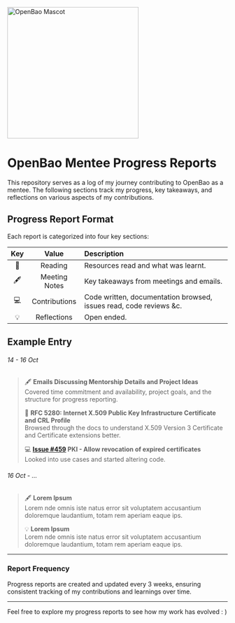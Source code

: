 <p align="left">
  <img width="300" alt="OpenBao Mascot" src="https://raw.githubusercontent.com/openbao/artwork/main/color/openbao-color.svg">
</p>

# OpenBao Mentee Progress Reports

This repository serves as a log of my journey contributing to OpenBao as a mentee. The following sections track my progress, key takeaways, and reflections on various aspects of my contributions.

## Progress Report Format

Each report is categorized into four key sections:

| Key  | Value         | Description                                                         |
| :--: |:-------------:| :-----                                                              |
| 📖   | Reading       | Resources read and what was learnt.                                 |
| 🖋️   | Meeting Notes | Key takeaways from meetings and emails.                             |
| 💻   | Contributions | Code written, documentation browsed, issues read, code reviews &c.  |
| 💡   | Reflections   | Open ended.                                                         |

## Example Entry

###### 14 - 16 Oct
 
> 🖋️ **Emails Discussing Mentorship Details and Project Ideas**  
> Covered time commitment and availability, project goals, and the structure for progress reporting.
>
> 📖 **RFC 5280: Internet X.509 Public Key Infrastructure Certificate and CRL Profile**  
> Browsed through the docs to understand X.509 Version 3 Certificate and Certificate extensions better.
> 
> 💻 **[Issue #459](https://github.com/openbao/openbao/issues/459) PKI - Allow revocation of expired certificates**  
> Looked into use cases and started altering code.

###### 16 Oct - ...
> 🖋️ **Lorem Ipsum**  
> Lorem nde omnis iste natus error sit voluptatem accusantium doloremque laudantium, totam rem aperiam eaque ips.
>
> 💡 **Lorem Ipsum**  
> Lorem nde omnis iste natus error sit voluptatem accusantium doloremque laudantium, totam rem aperiam eaque ips.
> 
___
### Report Frequency

Progress reports are created and updated every 3 weeks, ensuring consistent tracking of my contributions and learnings over time.

___

Feel free to explore my progress reports to see how my work has evolved : ) 
